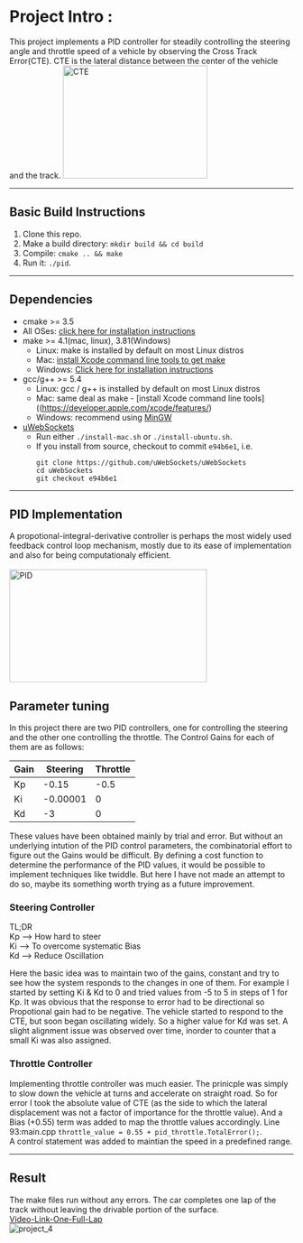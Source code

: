 # Project Intro :
This project implements a PID controller for steadily controlling the steering angle and throttle speed of a vehicle by observing the Cross Track Error(CTE). CTE is the lateral distance between the center of the vehicle and the track.
<img src="https://github.com/askmuhsin/pid-controller-self-driving-car/blob/master/images/CTE.jpg" width="256" height="200" title="CTE">

---
## Basic Build Instructions

1. Clone this repo.
2. Make a build directory: `mkdir build && cd build`
3. Compile: `cmake .. && make`
4. Run it: `./pid`. 

----
## Dependencies

* cmake >= 3.5
 * All OSes: [click here for installation instructions](https://cmake.org/install/)
* make >= 4.1(mac, linux), 3.81(Windows)
  * Linux: make is installed by default on most Linux distros
  * Mac: [install Xcode command line tools to get make](https://developer.apple.com/xcode/features/)
  * Windows: [Click here for installation instructions](http://gnuwin32.sourceforge.net/packages/make.htm)
* gcc/g++ >= 5.4
  * Linux: gcc / g++ is installed by default on most Linux distros
  * Mac: same deal as make - [install Xcode command line tools]((https://developer.apple.com/xcode/features/)
  * Windows: recommend using [MinGW](http://www.mingw.org/)
* [uWebSockets](https://github.com/uWebSockets/uWebSockets)
  * Run either `./install-mac.sh` or `./install-ubuntu.sh`.
  * If you install from source, checkout to commit `e94b6e1`, i.e.
    ```
    git clone https://github.com/uWebSockets/uWebSockets 
    cd uWebSockets
    git checkout e94b6e1
    ```
----    
## PID Implementation
A propotional-integral-derivative controller is perhaps the most widely used feedback control loop mechanism, mostly due to its ease of implementation and also for being computationaly efficient.
<br></br><img src="https://github.com/askmuhsin/pid-controller-self-driving-car/blob/master/images/screenshot.png" width="350" height="200" title="PID">

## Parameter tuning
In this project there are two PID controllers, one for controlling the steering and the other one controlling the throttle.
The Control Gains for each of them are as follows:

| Gain       | Steering | Throttle |
|------------|----------|----------|
| Kp         | -0.15    | -0.5     |
| Ki         | -0.00001 | 0        |  
| Kd         | -3       | 0        |  

These values have been obtained mainly by trial and error. But without an underlying intution of the PID control parameters, the combinatorial effort to figure out the Gains would be difficult. By defining a cost function to determine the performance of the PID values, it would be possible to implement techniques like twiddle. But here I have not made an attempt to do so, maybe its something worth trying as a future improvement.

### Steering Controller
TL;DR  
Kp --> How hard to steer  
Ki --> To overcome systematic Bias  
Kd --> Reduce Oscillation  

Here the basic idea was to maintain two of the gains, constant and try to see how the system responds to the changes in one of them. For example I started by setting Ki & Kd to 0 and tried values from -5 to 5 in steps of 1 for Kp. It was obvious that the response to error had to be directional so Propotional gain had to be negative. The vehicle started to respond to the CTE, but soon began oscillating widely. So a higher value for Kd was set. A slight alignment issue was observed over time, inorder to counter that a small Ki was also assigned.

### Throttle Controller
Implementing throttle controller was much easier. The prinicple was simply to slow down the vehicle at turns and accelerate on straight road. So for error I took the absolute value of CTE (as the side to which the lateral displacement was not a factor of importance for the throttle value). And a Bias (+0.55) term was added to map the throttle values accordingly.
Line 93:main.cpp `throttle_value = 0.55 + pid_throttle.TotalError();`.  
A control statement was added to maintian the speed in a predefined range.

---
## Result
The make files run without any errors. The car completes one lap of the track without leaving the drivable portion of the surface.  
[Video-Link-One-Full-Lap](https://youtu.be/SvE5Mc0OZpA)   
![project_4](https://github.com/askmuhsin/pid-controller-self-driving-car/blob/master/images/project_4.gif)
